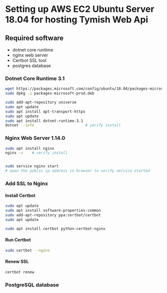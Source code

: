 # Setting up AWS EC2 Ubuntu Server 18.04 for hosting Tymish Web Api

## Required software
* dotnet core runtime
* nginx web server
* Certbot SSL tool
* postgres database

### Dotnet Core Runtime 3.1
```bash
wget https://packages.microsoft.com/config/ubuntu/18.04/packages-microsoft-prod.deb -O packages-microsoft-prod.deb
sudo dpkg -i packages-microsoft-prod.deb

sudo add-apt-repository universe
sudo apt update
sudo apt install apt-transport-https
sudo apt update
sudo apt install dotnet-runtime-3.1
dotnet --info                       # verify install
```


### Nginx Web Server 1.14.0
```bash
sudo apt install nginx
nginx -v    # verify install


sudo service nginx start
# open the public ip address in browser to verify service started
```

### Add SSL to Nginx

#### Install Certbot
```bash
sudo apt update
sudo apt install software-properties-common
sudo add-apt-repository ppa:certbot/certbot
sudo apt update

sudo apt install certbot python-certbot-nginx
```

#### Run Certbot
```bash
sudo certbot --nginx
```

#### Renew SSL
```bash
certbot renew
```

### PostgreSQL database
